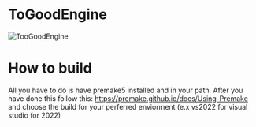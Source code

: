# ToGoodEngine
![TooGoodEngine](https://github.com/DevAlgos/TooGoodEngine/assets/56752913/4d4924fe-2f33-4f5b-b786-5665d091814e)


# How to build
All you have to do is have premake5 installed and in your path.
After you have done this follow this: https://premake.github.io/docs/Using-Premake
and choose the build for your perferred enviorment (e.x vs2022 for visual studio for 2022)


